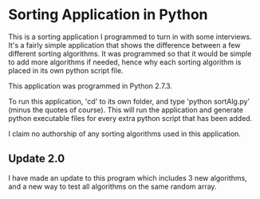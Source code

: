 # Sorting Application in Python

This is a sorting application I programmed to turn in with some interviews. It's a fairly simple application that shows the difference between a few different sorting algorithms. It was programmed so that it would be simple to add more algorithms if needed, hence why each sorting algorithm is placed in its own python script file.

This application was programmed in Python 2.7.3.

To run this application, 'cd' to its own folder, and type 'python sortAlg.py' (minus the quotes of course). This will run the application and generate python executable files for every extra python script that has been added.

I claim no authorship of any sorting algorithms used in this application.

## Update 2.0

I have made an update to this program which includes 3 new algorithms, and a new way to test all algorithms on the same random array.
